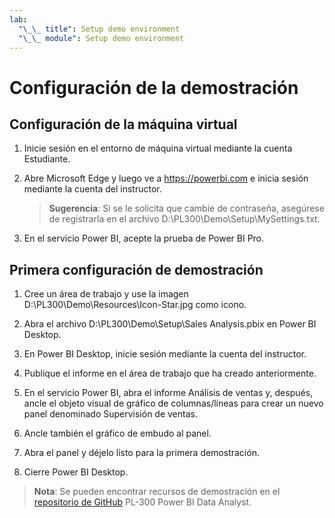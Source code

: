 ```yaml
---
lab:
  "\_\_ title": Setup demo environment
  "\_\_ module": Setup demo environment
---
```


# Configuración de la demostración

## Configuración de la máquina virtual

1. Inicie sesión en el entorno de máquina virtual mediante la cuenta Estudiante.

1. Abre Microsoft Edge y luego ve a <https://powerbi.com> e inicia sesión mediante la cuenta del instructor.
    > **Sugerencia**: Si se le solicita que cambie de contraseña, asegúrese de registrarla en el archivo D:\PL300\Demo\Setup\MySettings.txt.

1. En el servicio Power BI, acepte la prueba de Power BI Pro.

## Primera configuración de demostración

1. Cree un área de trabajo y use la imagen D:\PL300\Demo\Resources\Icon-Star.jpg como icono.

1. Abra el archivo D:\PL300\Demo\Setup\Sales Analysis.pbix en Power BI Desktop.

1. En Power BI Desktop, inicie sesión mediante la cuenta del instructor.

1. Publique el informe en el área de trabajo que ha creado anteriormente.

1. En el servicio Power BI, abra el informe Análisis de ventas y, después, ancle el objeto visual de gráfico de columnas/líneas para crear un nuevo panel denominado Supervisión de ventas.

1. Ancle también el gráfico de embudo al panel.

1. Abra el panel y déjelo listo para la primera demostración.

1. Cierre Power BI Desktop.

> **Nota**: Se pueden encontrar recursos de demostración en el [repositorio de GitHub](https://github.com/MicrosoftLearning/PL-300-Microsoft-Power-BI-Data-Analyst/tree/Main/Allfiles/Demo) PL-300 Power BI Data Analyst.
